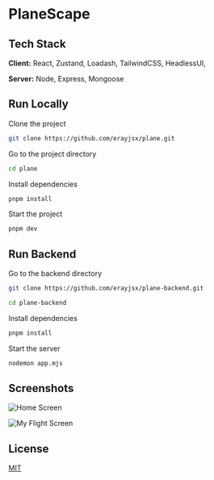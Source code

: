 
# PlaneScape





## Tech Stack

**Client:** React, Zustand, Loadash, TailwindCSS, HeadlessUI, 

**Server:** Node, Express, Mongoose


## Run Locally

Clone the project

```bash
git clone https://github.com/erayjsx/plane.git
```

Go to the project directory

```bash
cd plane
```

Install dependencies

```bash
pnpm install
```

Start the project

```bash
pnpm dev
```

## Run Backend


Go to the backend directory

```bash
git clone https://github.com/erayjsx/plane-backend.git
```

```bash
cd plane-backend
```

Install dependencies

```bash
pnpm install
```

Start the server

```bash
nodemon app.mjs
```


## Screenshots

![Home Screen](https://i.ibb.co/7R3pxdL/localhost-5173-1.png)

![My Flight Screen](https://i.ibb.co/ZB5Y6Xm/localhost-5173-my-flights.png)


## License

[MIT](https://choosealicense.com/licenses/mit/)


